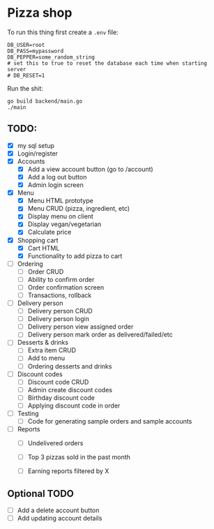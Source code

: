 # Pizza shop

To run this thing first create a `.env` file:

```
DB_USER=root
DB_PASS=mypassword
DB_PEPPER=some_random_string
# set this to true to reset the database each time when starting server
# DB_RESET=1
```

Run the shit:

```
go build backend/main.go 
./main
```

## TODO:

- [x] my sql setup
- [x] Login/register
- [x] Accounts
    - [x] Add a view account button (go to /account)
    - [x] Add a log out button
    - [x] Admin login screen
- [x] Menu
    - [x] Menu HTML prototype
    - [x] Menu CRUD (pizza, ingredient, etc)
    - [x] Display menu on client
    - [x] Display vegan/vegetarian
    - [x] Calculate price
- [x] Shopping cart
    - [x] Cart HTML
    - [x] Functionality to add pizza to cart
- [ ] Ordering
    - [ ] Order CRUD
    - [ ] Ability to confirm order
    - [ ] Order confirmation screen
    - [ ] Transactions, rollback
- [ ] Delivery person
    - [ ] Delivery person CRUD
    - [ ] Delivery person login
    - [ ] Delivery person view assigned order
    - [ ] Delivery person mark order as delivered/failed/etc
- [ ] Desserts & drinks
    - [ ] Extra item CRUD
    - [ ] Add to menu
    - [ ] Ordering desserts and drinks
- [ ] Discount codes
    - [ ] Discount code CRUD
    - [ ] Admin create discount codes
    - [ ] Birthday discount code
    - [ ] Applying discount code in order
- [ ] Testing
    - [ ] Code for generating sample orders and sample accounts
- [ ] Reports
    - [ ] Undelivered orders
    - [ ] Top 3 pizzas sold in the past month
    - [ ] Earning reports filtered by X



## Optional TODO
- [ ] Add a delete account button
- [ ] Add updating account details
